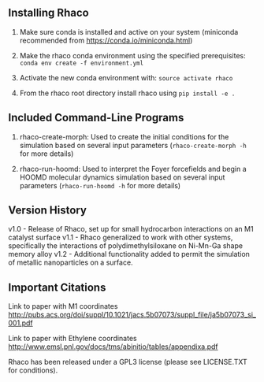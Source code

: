 ## Installing Rhaco

1) Make sure conda is installed and active on your system (miniconda recommended from https://conda.io/miniconda.html)

2) Make the rhaco conda environment using the specified prerequisites: `conda env create -f environment.yml`

3) Activate the new conda environment with: `source activate rhaco`

4) From the rhaco root directory install rhaco using `pip install -e .`

## Included Command-Line Programs

1) rhaco-create-morph: Used to create the initial conditions for the simulation based on several input parameters (`rhaco-create-morph -h` for more details)

2) rhaco-run-hoomd: Used to interpret the Foyer forcefields and begin a HOOMD molecular dynamics simulation based on several input parameters (`rhaco-run-hoomd -h` for more details)

## Version History

v1.0 - Release of Rhaco, set up for small hydrocarbon interactions on an M1 catalyst surface
v1.1 - Rhaco generalized to work with other systems, specifically the interactions of polydimethylsiloxane on Ni-Mn-Ga shape memory alloy
v1.2 - Additional functionality added to permit the simulation of metallic nanoparticles on a surface.


## Important Citations

Link to paper with M1 coordinates
http://pubs.acs.org/doi/suppl/10.1021/jacs.5b07073/suppl_file/ja5b07073_si_001.pdf

Link to paper with Ethylene coordinates
http://www.emsl.pnl.gov/docs/tms/abinitio/tables/appendixa.pdf

Rhaco has been released under a GPL3 license (please see LICENSE.TXT for conditions).
